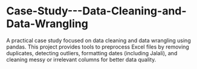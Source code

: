 # Case-Study---Data-Cleaning-and-Data-Wrangling
A practical case study focused on data cleaning and data wrangling using pandas. This project provides tools to preprocess Excel files by removing duplicates, detecting outliers, formatting dates (including Jalali), and cleaning messy or irrelevant columns for better data quality.
